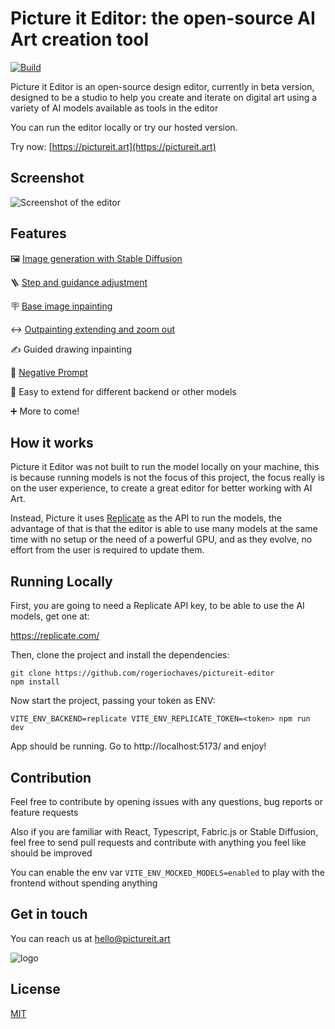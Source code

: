 # Picture it Editor: the open-source AI Art creation tool

[![Build](https://github.com/rogeriochaves/pictureit-editor/actions/workflows/build.yml/badge.svg)](https://github.com/rogeriochaves/pictureit-editor/actions/workflows/build.yml)

Picture it Editor is an open-source design editor, currently in beta version, designed to be a studio to help you create and iterate on digital art using a variety of AI models available as tools in the editor

You can run the editor locally or try our hosted version.

Try now: [https://pictureit.art](https://pictureit.art)

## Screenshot

![Screenshot of the editor](https://i.ibb.co/xmcpn4y/ss.png)

## Features

🖼 [Image generation with Stable Diffusion](https://pictureit.art/guides/getting-started)

🪜 [Step and guidance adjustment](https://pictureit.art/guides/steps-and-guidance)

🪧 [Base image inpainting](https://pictureit.art/guides/base-image)

↔️ [Outpainting extending and zoom out](https://pictureit.art/guides/outpainting)

✍️ Guided drawing inpainting

🙅 [Negative Prompt](https://pictureit.art/guides/negative-prompt)

🔧 Easy to extend for different backend or other models

➕ More to come!

## How it works

Picture it Editor was not built to run the model locally on your machine, this is because running models is not the focus of this project, the focus really is on the user experience, to create a great editor for better working with AI Art.

Instead, Picture it uses [Replicate](https://replicate.com/) as the API to run the models, the advantage of that is that the editor is able to use many models at the same time with no setup or the need of a powerful GPU, and as they evolve, no effort from the user is required to update them.

## Running Locally

First, you are going to need a Replicate API key, to be able to use the AI models, get one at:

https://replicate.com/

Then, clone the project and install the dependencies:

```
git clone https://github.com/rogeriochaves/pictureit-editor
npm install
```

Now start the project, passing your token as ENV:

```
VITE_ENV_BACKEND=replicate VITE_ENV_REPLICATE_TOKEN=<token> npm run dev
```

App should be running. Go to http://localhost:5173/ and enjoy!

## Contribution

Feel free to contribute by opening issues with any questions, bug reports or feature requests

Also if you are familiar with React, Typescript, Fabric.js or Stable Diffusion, feel free to send pull requests and contribute with anything you feel like should be improved

You can enable the env var `VITE_ENV_MOCKED_MODELS=enabled` to play with the frontend without spending anything

## Get in touch

You can reach us at hello@pictureit.art

![logo](https://pictureit.art/images/logo-black.svg)

## License

[MIT](LICENSE)